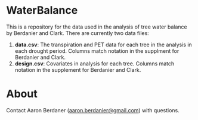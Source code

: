 # WaterBalance

This is a repository for the data used in the analysis of tree water balance by Berdanier and Clark. There are currently two data files:

1. __data.csv__: The transpiration and PET data for each tree in the analysis in each drought period. Columns match notation in the supplment for Berdanier and Clark.
2. __design.csv__: Covariates in analysis for each tree. Columns match notation in the supplement for Berdanier and Clark.

# About

Contact Aaron Berdaner (aaron.berdanier@gmail.com) with questions.